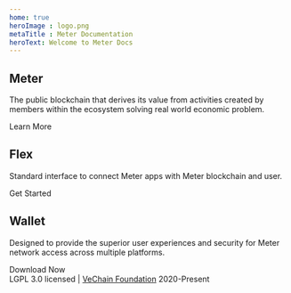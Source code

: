 ```yaml
---
home: true
heroImage : logo.png
metaTitle : Meter Documentation
heroText: Welcome to Meter Docs
---
```

<div class="features">
  <div class="feature">
    <h2>Meter</h2>
    <p>The public blockchain that derives its value from activities created by members within the ecosystem solving real world economic problem.</p>
    <a :href="$withBase('/meter/learn')">Learn More</a>
  </div>
  <div class="feature">
    <h2>Flex</h2>
    <p>Standard interface to connect Meter apps with Meter blockchain and user.</p>
     <a :href="$withBase('/flex')">Get Started</a>
  </div>
  <div class="feature">
    <h2>Wallet</h2>
    <p>Designed to provide the superior user experiences and security for Meter network access across multiple platforms.</p>
    <a :href="$withBase('/sync/download-and-install')">Download Now</a>
  </div>
</div>
<div class="footer">LGPL 3.0 licensed | <a href="https://vechain.org">VeChain Foundation</a> 2020-Present</div>